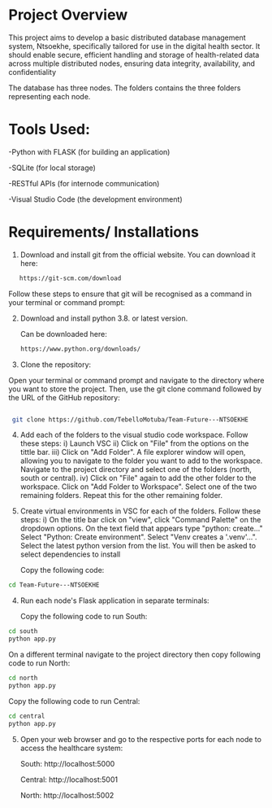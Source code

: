 # Project Overview
This project aims to develop a basic distributed database management system, Ntsoekhe,  specifically tailored for use in the digital health sector. It should enable secure, efficient handling  and storage of health-related data across multiple distributed nodes, ensuring data integrity,  availability, and confidentiality

The database has three nodes. The folders contains the three folders representing each node. 

# Tools Used:

-Python with FLASK (for building an application)

-SQLite (for local storage)

-RESTful APIs (for internode communication)

-Visual Studio Code (the development environment)

# Requirements/ Installations
1. Download and install git from the official website.
    You can download it here:
  ```bash
     https://git-scm.com/download
  ```
Follow these steps to ensure that git will be recognised as a command in your terminal or command prompt:

2. Download and install python 3.8. or latest version.

   Can be downloaded here:
   ```bash
   https://www.python.org/downloads/
   ```

3. Clone the repository:
   
Open your terminal or command prompt and navigate to the directory where you want to store the project. Then, use the git clone command followed by the URL of the GitHub repository:

  ```bash
  
   git clone https://github.com/TebelloMotuba/Team-Future---NTSOEKHE
  ```
4. Add each of the folders to the visual studio code workspace. Follow these steps:
    i) Launch VSC
    ii) Click on "File" from the options on the tittle bar.
    iii) Click on "Add Folder". A file explorer window will open, allowing you to navigate to the folder you want to add to the workspace.
   Navigate to the project directory and select one of the folders (north, south or central).
    iv)  Click on "File" again to add the other folder to the workspace. Click on "Add Folder to Workspace". Select one of the two remaining folders.
         Repeat this for the other remaining folder.
5. Create virtual environments in VSC for each of the folders. Follow these steps:
   i) On the title bar click on "view", click "Command Palette" on the dropdown options. On the text field that appears type "python: create..."
      Select "Python: Create environment". Select "Venv creates a '.venv'...". Select the latest python version from the list. You will then be asked to select dependencies to install

    
   
   Copy the following code:
  ```bash
  cd Team-Future---NTSOEKHE
  ```
4. Run each node's Flask application in separate terminals:
   
   Copy the following code to run South:
```bash
cd south
python app.py
```

On a different terminal navigate to the project directory then copy  following code to run North:
```bash
cd north
python app.py
```
Copy the following code to run Central:
```bash
cd central
python app.py
```
5. Open your web browser and go to the respective ports for each node to access the healthcare system:
   
   South: http://localhost:5000
   
   Central: http://localhost:5001
   
   North: http://localhost:5002



